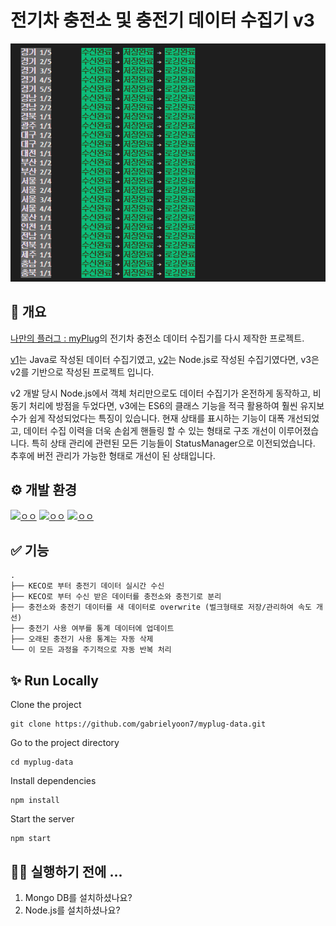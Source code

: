 # 전기차 충전소 및 충전기 데이터 수집기 v3

![](screenshots/console.gif)

## 📣 개요

[나만의 플러그 : myPlug](https://github.com/KGU-DCS-LAB/myPlug)의 전기차 충전소 데이터 수집기를 다시 제작한 프로젝트.

[v1](https://github.com/KGU-DCS-LAB/myPlug/tree/master/data-manager/legacy(java)/station-data-generator)는 Java로 작성된 데이터 수집기였고, [v2](https://github.com/KGU-DCS-LAB/myPlug/tree/master/data-manager)는 Node.js로 작성된 수집기였다면, v3은 v2를 기반으로 작성된 프로젝트 입니다. 

v2 개발 당시 Node.js에서 객체 처리만으로도 데이터 수집기가 온전하게 동작하고, 비동기 처리에 방점을 두었다면, v3에는 ES6의 클래스 기능을 적극 활용하여 훨씬 유지보수가 쉽게 작성되었다는 특징이 있습니다. 현재 상태를 표시하는 기능이 대폭 개선되었고, 데이터 수집 이력을 더욱 손쉽게 핸들링 할 수 있는 형태로 구조 개선이 이루어졌습니다. 특히 상태 관리에 관련된 모든 기능들이 StatusManager으로 이전되었습니다. 추후에 버전 관리가 가능한 형태로 개선이 된 상태입니다.

## ⚙️ 개발 환경

[![ㅇㅇ](https://img.shields.io/badge/Backend-NodeJS-green)](https://nodejs.org/ko/)
[![ㅇㅇ](https://img.shields.io/badge/Backend-MongoDB-success)](https://www.mongodb.com/ko-kr)
[![ㅇㅇ](https://img.shields.io/badge/API-KECO-blue)](https://www.data.go.kr/data/15013115/standard.do)


## ✅ 기능
    .
    ├── KECO로 부터 충전기 데이터 실시간 수신
    ├── KECO로 부터 수신 받은 데이터를 충전소와 충전기로 분리
    ├── 충전소와 충전기 데이터를 새 데이터로 overwrite (벌크형태로 저장/관리하여 속도 개선)
    ├── 충전기 사용 여부를 통계 데이터에 업데이트
    ├── 오래된 충전기 사용 통계는 자동 삭제
    └── 이 모든 과정을 주기적으로 자동 반복 처리

## ✨ Run Locally

Clone the project

    git clone https://github.com/gabrielyoon7/myplug-data.git

Go to the project directory

    cd myplug-data

Install dependencies

    npm install

Start the server

    npm start


## 🤷‍♂️ 실행하기 전에 ... 

1. Mongo DB를 설치하셨나요?
2. Node.js를 설치하셨나요?

